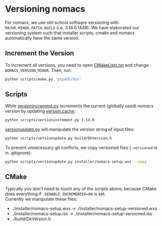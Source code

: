 # Versioning nomacs
For nomacs, we use old-school software versioning with ``MAJOR.MINOR.PATCH.BUILD`` (i.e. 3.14.0.1449). We have elaborated our versioning system such that installer scripts, cmake and nomacs automatically have the same version.

## Increment the Version
To increment all versions, you need to open [CMakeLists.txt](../CMakeLists.txt) and change `NOMACS_VERSION_MINOR`. Then, run:
```bash
python scripts/make.py 'qtpath/bin'
```

## Scripts
While [versionincrement.py](../../scripts/versionincrement.py) increments the current (globally used) nomacs version by updating [version.cache](../../scripts/utils/version.cache):
```bash
python scripts/versionincrement.py 3.14.0
```
[versionupdate.py](../../scripts/versionupdate.py) will manipulate the version string of input files:
```bash
python scripts/versionupdate.py build/DkVersion.h
```
To prevent unnecessary git conflicts, we copy versioned files (`-versioned` is in .gitignore):
```bash
python scripts/versionupdate.py installer/nomacs-setup.wxs --copy
```

## CMake
Typically you don't need to touch any of the scripts above, because CMake does everything if `-DENABLE_INCREMENTER=ON` is set.  
Currently we manipulate these files:
- ./installer/nomacs-setup.wxs -> ./installer/nomacs-setup-versioned.wxs
- ./installer/nomacs-setup.iss -> ./installer/nomacs-setup-versioned.iss
- ./build/DkVersion.h
